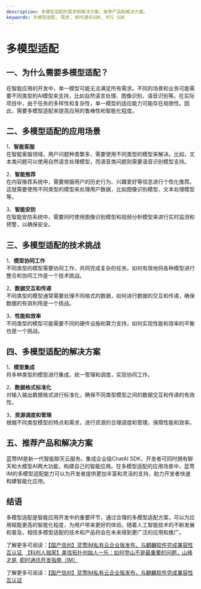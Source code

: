 ```yaml
---
description: 多模型适配的需求和解决方案。推荐产品和解决方案。
keywords: 多模型适配, 需求, 即时通讯SDK, RTC SDK
---
```

# 多模型适配

## 一、为什么需要多模型适配？

在智能应用的开发中，单一模型可能无法满足所有需求。不同的场景和业务可能需要不同类型的AI模型来支持，比如自然语言处理、图像识别、语音识别等。在实际项目中，由于任务的多样性和复杂性，单一模型的适应能力可能存在局限性。因此，需要多模型适配来提高应用的鲁棒性和智能化程度。

## 二、多模型适配的应用场景

1、**智能客服**  
   在智能客服领域，用户问题种类繁多，需要使用不同类型的模型来解决。比如，文本类问题可以使用自然语言处理模型，而语音类问题则需要语音识别模型支持。

2、**智能推荐**  
   在内容推荐系统中，需要根据用户的历史行为、兴趣爱好等信息进行个性化推荐。这就需要使用不同类型的模型来处理用户数据，比如图像识别模型、文本处理模型等。

3、**智能安防**  
   在智能安防系统中，需要同时使用图像识别模型和视频分析模型来进行实时监测和预警，以确保安全。

## 三、多模型适配的技术挑战

1、**模型协同工作**  
   不同类型的模型需要协同工作，共同完成复杂的任务。如何有效地将各种模型进行整合和协同工作是一个技术挑战。

2、**数据交互和传递**  
   不同类型的模型通常需要处理不同格式的数据，如何进行数据的交互和传递，确保数据的有效利用是一个挑战。

3、**性能和效率**  
   不同类型的模型可能需要不同的硬件设施和算力支持，如何实现性能和效率的平衡也是一个挑战。

## 四、多模型适配的解决方案

1、**模型集成**  
   将多种类型的模型进行集成，统一管理和调度，实现协同工作。

2、**数据格式标准化**  
   对输入输出数据格式进行标准化，确保不同类型模型之间的数据交互和传递的有效性。

3、**资源调度和管理**  
   根据不同类型模型的特点和需求，进行资源的合理调度和管理，保障性能和效率。

## 五、推荐产品和解决方案

蓝莺IM是新一代智能聊天云服务。集成企业级ChatAI SDK，开发者可同时拥有聊天和大模型AI两大功能，构建自己的智能应用。在多模型适配的应用场景中，蓝莺IM的多模型适配能力可以为开发者提供更加丰富和灵活的支持，助力开发者快速构建智能化应用。

## 结语

多模型适配是智能应用开发中的重要环节，通过合理的多模型适配方案，可以为应用赋能更高的智能化程度，为用户带来更好的体验。随着人工智能技术的不断发展和普及，相信多模型适配的技术和产品将会在未来得到更广泛的应用和推广。

了解更多可阅读：[【国产信创】蓝莺IM私有云企业版发布，与麒麟软件完成兼容性互认证](https://www.lanyingim.com/articles/product-and-technologies/lanying-im-private-cloud-enterprise-edition-published-and-kylin-os-neocertify.html), [【科创人独家】美信拓扑创始人一乐：如何登山不是最重要的问题，山峰才是](https://docs.lanyingim.com/articles/activity-report/how-to-climb-mountains-is-not-the-most-important-issue-but-the-mountain-peaks.html), [即时通讯开发指南（IM）](https://www.lanyingim.com)

了解更多可阅读：[【国产信创】蓝莺IM私有云企业版发布，与麒麟软件完成兼容性互认证](https://www.lanyingim.com)